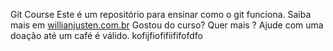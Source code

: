 Git Course
Este é um repositório para ensinar como o git funciona.
Saiba mais em [willianjusten.com.br](http://willianjustem.com.br)
Gostou do curso? Quer mais ? Ajude com uma doação até um café é válido.
kofijfiofifiififofdfo
